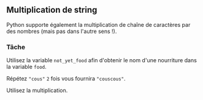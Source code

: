 ## Multiplication de string

Python supporte également la multiplication de chaîne de caractères par des nombres (mais pas dans l'autre sens !).

### Tâche  
Utilisez la variable `not_yet_food` afin d'obtenir le nom d'une nourriture dans la variable `food`.

<div class="hint">

Répétez `"cous"` `2` fois vous fournira `"couscous"`.
</div>

<div class='hint'>Utilisez la multiplication.</div>
